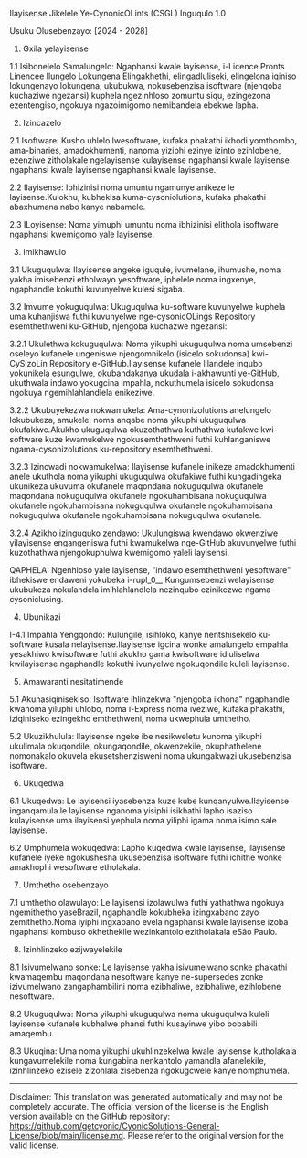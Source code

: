 Ilayisense Jikelele Ye-CynonicOLints (CSGL)
Inguqulo 1.0

Usuku Olusebenzayo: [2024 - 2028]

1. Gxila yelayisense

1.1 Isibonelelo Samalungelo: Ngaphansi kwale layisense, i-Licence Pronts Linencee Ilungelo Lokungena Elingakhethi, elingadluliseki, elingelona iqiniso lokungenayo lokungena, ukubukwa, nokusebenzisa isoftware (njengoba kuchaziwe ngezansi) kuphela ngezinhloso zomuntu siqu, ezingezona ezentengiso, ngokuya ngazoimigomo nemibandela ebekwe lapha.

2. Izincazelo

2.1 Isoftware: Kusho uhlelo lwesoftware, kufaka phakathi ikhodi yomthombo, ama-binaries, amadokhumenti, nanoma yiziphi ezinye izinto ezihlobene, ezenziwe zitholakale ngelayisense kulayisense ngaphansi kwale layisense ngaphansi kwale layisense ngaphansi kwale layisense.

2.2 Ilayisense: Ibhizinisi noma umuntu ngamunye anikeze le layisense.Kulokhu, kubhekisa kuma-cysoniolutions, kufaka phakathi abaxhumana nabo kanye nabamele.

2.3 ILoyisense: Noma yimuphi umuntu noma ibhizinisi elithola isoftware ngaphansi kwemigomo yale layisense.

3. Imikhawulo

3.1 Ukuguqulwa: Ilayisense angeke iguqule, ivumelane, ihumushe, noma yakha imisebenzi etholwayo yesoftware, iphelele noma ingxenye, ngaphandle kokuthi kuvunyelwe kulesi sigaba.

3.2 Imvume yokuguqulwa: Ukuguqulwa ku-software kuvunyelwe kuphela uma kuhanjiswa futhi kuvunyelwe nge-cysonicOLings Repository esemthethweni ku-GitHub, njengoba kuchazwe ngezansi:

3.2.1 Ukulethwa kokuguqulwa: Noma yikuphi ukuguqulwa noma umsebenzi oseleyo kufanele ungeniswe njengomnikelo (isicelo sokudonsa) kwi-CySizoLin Repository e-GitHub.Ilayisense kufanele lilandele inqubo yokunikela esungulwe, okubandakanya ukudala i-akhawunti ye-GitHub, ukuthwala indawo yokugcina impahla, nokuthumela isicelo sokudonsa ngokuya ngemihlahlandlela enikeziwe.

3.2.2 Ukubuyekezwa nokwamukela: Ama-cynonizolutions anelungelo lokubukeza, amukele, noma anqabe noma yikuphi ukuguqulwa okufakiwe.Akukho ukuguqulwa okuzothathwa kuthathwa kufakwe kwi-software kuze kwamukelwe ngokusemthethweni futhi kuhlanganiswe ngama-cysonizolutions ku-repository esemthethweni.

3.2.3 Izincwadi nokwamukelwa: Ilayisense kufanele inikeze amadokhumenti anele ukuthola noma yikuphi ukuguqulwa okufakiwe futhi kungadingeka ukunikeza ukuvuma okufanele maqondana nokuguqulwa okufanele maqondana nokuguqulwa okufanele ngokuhambisana nokuguqulwa okufanele ngokuhambisana nokuguqulwa okufanele ngokuhambisana nokuguqulwa okufanele ngokuhambisana nokuguqulwa okufanele.

3.2.4 Azikho izinguquko zendawo: Ukulungiswa kwendawo okwenziwe yilayisense engangeniswa futhi kwamukelwa nge-GitHub akuvunyelwe futhi kuzothathwa njengokuphulwa kwemigomo yaleli layisensi.

QAPHELA: Ngenhloso yale layisense, "indawo esemthethweni yesoftware" ibhekiswe endaweni yokubeka i-rupl_0__ Kungumsebenzi welayisense ukubukeza nokulandela imihlahlandlela nezinqubo ezinikezwe ngama-cysoniclusing.

4. Ubunikazi

I-4.1 Impahla Yengqondo: Kulungile, isihloko, kanye nentshisekelo ku-software kusala nelayisense.Ilayisense igcina wonke amalungelo empahla yesakhiwo kwisoftware futhi akukho gama kwisoftware idluliselwa kwilayisense ngaphandle kokuthi ivunyelwe ngokuqondile kuleli layisense.

5. Amawaranti nesitatimende

5.1 Akunasiqinisekiso: Isoftware ihlinzekwa "njengoba ikhona" ngaphandle kwanoma yiluphi uhlobo, noma i-Express noma iveziwe, kufaka phakathi, iziqiniseko ezingekho emthethweni, noma ukwephula umthetho.

5.2 Ukuzikhulula: Ilayisense ngeke ibe nesikweletu kunoma yikuphi ukulimala okuqondile, okungaqondile, okwenzekile, okuphathelene nomonakalo okuvela ekusetshenzisweni noma ukungakwazi ukusebenzisa isoftware.

6. Ukuqedwa

6.1 Ukuqedwa: Le layisensi iyasebenza kuze kube kunqanyulwe.Ilayisense inganqamula le layisense nganoma yisiphi isikhathi lapho isaziso kulayisense uma ilayisensi yephula noma yiliphi igama noma isimo sale layisense.

6.2 Umphumela wokuqedwa: Lapho kuqedwa kwale layisense, ilayisense kufanele iyeke ngokushesha ukusebenzisa isoftware futhi ichithe wonke amakhophi wesoftware etholakala.

7. Umthetho osebenzayo

7.1 umthetho olawulayo: Le layisensi izolawulwa futhi yathathwa ngokuya ngemithetho yaseBrazil, ngaphandle kokubheka izingxabano zayo zemithetho.Noma iyiphi ingxabano evela ngaphansi kwale layisense izoba ngaphansi kombuso okhethekile wezinkantolo ezitholakala eSão Paulo.

8. Izinhlinzeko ezijwayelekile

8.1 Isivumelwano sonke: Le layisense yakha isivumelwano sonke phakathi kwamaqembu maqondana nesoftware kanye ne-supersedes zonke izivumelwano zangaphambilini noma ezibhaliwe, ezibhaliwe, ezihlobene nesoftware.

8.2 Ukuguqulwa: Noma yikuphi ukuguqulwa noma ukuguqulwa kuleli layisense kufanele kubhalwe phansi futhi kusayinwe yibo bobabili amaqembu.

8.3 Ukuqina: Uma noma yikuphi ukuhlinzekelwa kwale layisense kutholakala kungavumelekile noma kungabina nenkantolo yamandla afanelekile, izinhlinzeko ezisele zizohlala zisebenza ngokugcwele kanye nomphumela.

---
Disclaimer: This translation was generated automatically and may not be completely accurate. The official version of the license is the English version available on the GitHub repository: https://github.com/getcyonic/CyonicSolutions-General-License/blob/main/license.md. Please refer to the original version for the valid license.